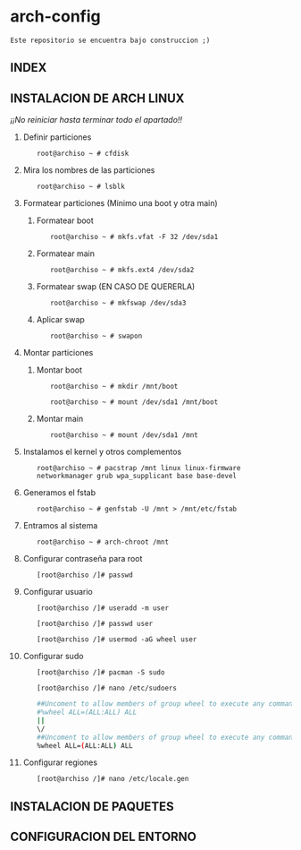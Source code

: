 # arch-config

```Este repositorio se encuentra bajo construccion ;)```

## INDEX

## INSTALACION DE ARCH LINUX
*¡¡No reiniciar hasta terminar todo el apartado!!*
<ol>
<li>Definir particiones</li>
<ol>

```root@archiso ~ # cfdisk```
</ol>
<li>Mira los nombres de las particiones</li>
<ol>

```root@archiso ~ # lsblk```
</ol>
<li>Formatear particiones (Minimo una boot y otra main)</li>
<ol>
<li>Formatear boot</li>
<ol>

```root@archiso ~ # mkfs.vfat -F 32 /dev/sda1```
</ol>
<li>Formatear main</li>
<ol>

```root@archiso ~ # mkfs.ext4 /dev/sda2```
</ol>
<li>Formatear swap (EN CASO DE QUERERLA)</li>
<ol>

```root@archiso ~ # mkfswap /dev/sda3```
</ol>
<li>Aplicar swap</li>
<ol>

```root@archiso ~ # swapon```
</ol>
</ol>
<li> Montar particiones</li>
<ol>
<li> Montar boot</li>
<ol>

```root@archiso ~ # mkdir /mnt/boot```

```root@archiso ~ # mount /dev/sda1 /mnt/boot```
</ol>
<li> Montar main</li>
<ol>

```root@archiso ~ # mount /dev/sda1 /mnt```
</ol>
</ol>
<li>Instalamos el kernel y otros complementos</li>
<ol>

```root@archiso ~ # pacstrap /mnt linux linux-firmware networkmanager grub wpa_supplicant base base-devel ```
</ol>
<li>Generamos el fstab</li>
<ol>

```root@archiso ~ # genfstab -U /mnt > /mnt/etc/fstab```
</ol>
<li>Entramos al sistema</li>
<ol>

```root@archiso ~ # arch-chroot /mnt```
</ol>
<li>Configurar contraseña para root</li>
<ol>

```[root@archiso /]# passwd```
</ol>
<li>Configurar usuario</li>
<ol>

```[root@archiso /]# useradd -m user```

```[root@archiso /]# passwd user```

```[root@archiso /]# usermod -aG wheel user```
</ol>
<li>Configurar sudo</li>
<ol>

```[root@archiso /]# pacman -S sudo```

```[root@archiso /]# nano /etc/sudoers```

```BASH
##Uncoment to allow members of group wheel to execute any command
#%wheel ALL=(ALL:ALL) ALL
||
\/
##Uncoment to allow members of group wheel to execute any command
%wheel ALL=(ALL:ALL) ALL
```
</ol>
<li>Configurar regiones</li>
<ol>

```[root@archiso /]# nano /etc/locale.gen```
</ol>
</ol>


## INSTALACION DE PAQUETES

## CONFIGURACION DEL ENTORNO
